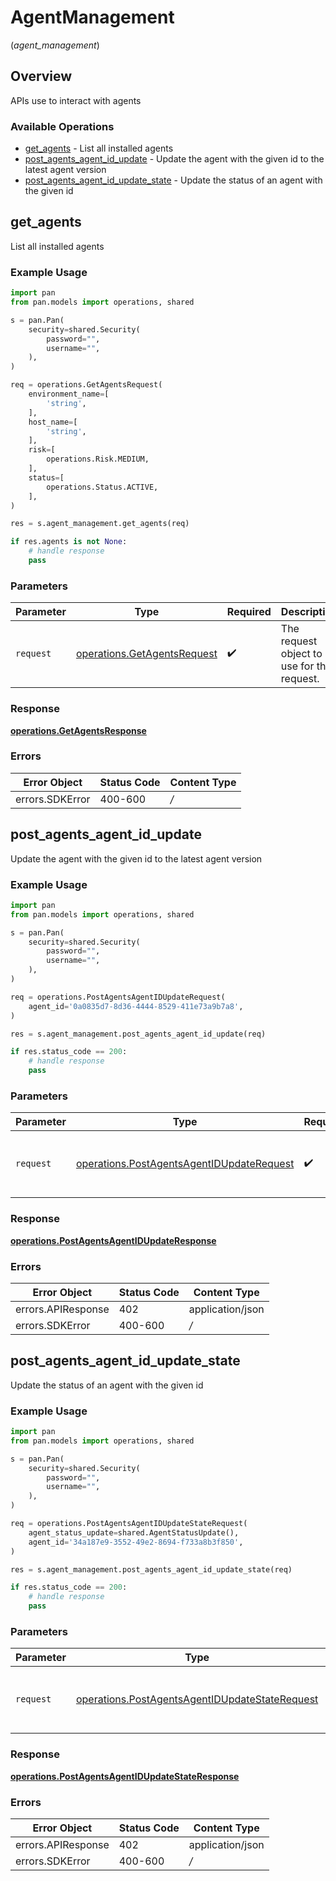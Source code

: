 # AgentManagement
(*agent_management*)

## Overview

APIs use to  interact with  agents

### Available Operations

* [get_agents](#get_agents) - List all installed agents
* [post_agents_agent_id_update](#post_agents_agent_id_update) - Update the agent with the given id to the latest agent version
* [post_agents_agent_id_update_state](#post_agents_agent_id_update_state) - Update the status of an agent with the given id

## get_agents

List all installed agents

### Example Usage

```python
import pan
from pan.models import operations, shared

s = pan.Pan(
    security=shared.Security(
        password="",
        username="",
    ),
)

req = operations.GetAgentsRequest(
    environment_name=[
        'string',
    ],
    host_name=[
        'string',
    ],
    risk=[
        operations.Risk.MEDIUM,
    ],
    status=[
        operations.Status.ACTIVE,
    ],
)

res = s.agent_management.get_agents(req)

if res.agents is not None:
    # handle response
    pass
```

### Parameters

| Parameter                                                                  | Type                                                                       | Required                                                                   | Description                                                                |
| -------------------------------------------------------------------------- | -------------------------------------------------------------------------- | -------------------------------------------------------------------------- | -------------------------------------------------------------------------- |
| `request`                                                                  | [operations.GetAgentsRequest](../../models/operations/getagentsrequest.md) | :heavy_check_mark:                                                         | The request object to use for the request.                                 |


### Response

**[operations.GetAgentsResponse](../../models/operations/getagentsresponse.md)**
### Errors

| Error Object    | Status Code     | Content Type    |
| --------------- | --------------- | --------------- |
| errors.SDKError | 400-600         | */*             |

## post_agents_agent_id_update

Update the agent with the given id to the latest agent version

### Example Usage

```python
import pan
from pan.models import operations, shared

s = pan.Pan(
    security=shared.Security(
        password="",
        username="",
    ),
)

req = operations.PostAgentsAgentIDUpdateRequest(
    agent_id='0a0835d7-8d36-4444-8529-411e73a9b7a8',
)

res = s.agent_management.post_agents_agent_id_update(req)

if res.status_code == 200:
    # handle response
    pass
```

### Parameters

| Parameter                                                                                              | Type                                                                                                   | Required                                                                                               | Description                                                                                            |
| ------------------------------------------------------------------------------------------------------ | ------------------------------------------------------------------------------------------------------ | ------------------------------------------------------------------------------------------------------ | ------------------------------------------------------------------------------------------------------ |
| `request`                                                                                              | [operations.PostAgentsAgentIDUpdateRequest](../../models/operations/postagentsagentidupdaterequest.md) | :heavy_check_mark:                                                                                     | The request object to use for the request.                                                             |


### Response

**[operations.PostAgentsAgentIDUpdateResponse](../../models/operations/postagentsagentidupdateresponse.md)**
### Errors

| Error Object       | Status Code        | Content Type       |
| ------------------ | ------------------ | ------------------ |
| errors.APIResponse | 402                | application/json   |
| errors.SDKError    | 400-600            | */*                |

## post_agents_agent_id_update_state

Update the status of an agent with the given id

### Example Usage

```python
import pan
from pan.models import operations, shared

s = pan.Pan(
    security=shared.Security(
        password="",
        username="",
    ),
)

req = operations.PostAgentsAgentIDUpdateStateRequest(
    agent_status_update=shared.AgentStatusUpdate(),
    agent_id='34a187e9-3552-49e2-8694-f733a8b3f850',
)

res = s.agent_management.post_agents_agent_id_update_state(req)

if res.status_code == 200:
    # handle response
    pass
```

### Parameters

| Parameter                                                                                                        | Type                                                                                                             | Required                                                                                                         | Description                                                                                                      |
| ---------------------------------------------------------------------------------------------------------------- | ---------------------------------------------------------------------------------------------------------------- | ---------------------------------------------------------------------------------------------------------------- | ---------------------------------------------------------------------------------------------------------------- |
| `request`                                                                                                        | [operations.PostAgentsAgentIDUpdateStateRequest](../../models/operations/postagentsagentidupdatestaterequest.md) | :heavy_check_mark:                                                                                               | The request object to use for the request.                                                                       |


### Response

**[operations.PostAgentsAgentIDUpdateStateResponse](../../models/operations/postagentsagentidupdatestateresponse.md)**
### Errors

| Error Object       | Status Code        | Content Type       |
| ------------------ | ------------------ | ------------------ |
| errors.APIResponse | 402                | application/json   |
| errors.SDKError    | 400-600            | */*                |
